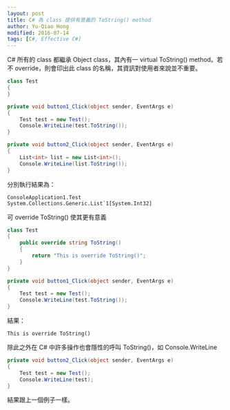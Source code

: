 ```yaml
---
layout: post
title: C# 為 class 提供有意義的 ToString() method
author: Yu-Qiao Hong
modified: 2016-07-14
tags: [C#, Effective C#]
---
```


C# 所有的 class 都繼承 Object class，其內有一 virtual ToString() method。若不 override，則會印出此 class 的名稱，其資訊對使用者來說並不重要。

~~~csharp
class Test
{
}

private void button1_Click(object sender, EventArgs e)
{
    Test test = new Test();
    Console.WriteLine(test.ToString());
}

private void button2_Click(object sender, EventArgs e)
{
    List<int> list = new List<int>();
    Console.WriteLine(list.ToString());
}
~~~

分別執行結果為：

    ConsoleApplication1.Test
    System.Collections.Generic.List`1[System.Int32]

可 override ToString() 使其更有意義

~~~csharp
class Test
{
    public override string ToString()
    {
        return "This is override ToString()";
    }
}

private void button1_Click(object sender, EventArgs e)
{
    Test test = new Test();
    Console.WriteLine(test.ToString());
}
~~~

結果：

    This is override ToString()
    
除此之外在 C# 中許多操作也會隱性的呼叫 ToString()，如 Console.WriteLine

~~~csharp
private void button2_Click(object sender, EventArgs e)
{
    Test test = new Test();
    Console.WriteLine(test);
}
~~~

結果跟上一個例子一樣。